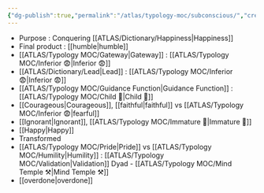 ```yaml
---
{"dg-publish":true,"permalink":"/atlas/typology-moc/subconscious/","created":"","updated":""}
---
```



- Purpose : Conquering [[ATLAS/Dictionary/Happiness\|Happiness]]
- Final product : [[humble\|humble]]
- [[ATLAS/Typology MOC/Gateway\|Gateway]] : [[ATLAS/Typology MOC/Inferior 😨\|Inferior 😨]]
- [[ATLAS/Dictionary/Lead\|Lead]] : [[ATLAS/Typology MOC/Inferior 😨\|Inferior 😨]]
- [[ATLAS/Typology MOC/Guidance Function\|Guidance Function]] : [[ATLAS/Typology MOC/Child 👼\|Child 👼]] 
- [[Courageous\|Courageous]], [[faithful\|faithful]] vs [[ATLAS/Typology MOC/Inferior 😨\|fearful]]
- [[Ignorant\|Ignorant]], [[ATLAS/Typology MOC/Immature 🐎\|Immature 🐎]]
- [[Happy\|Happy]]
- Transformed
- [[ATLAS/Typology MOC/Pride\|Pride]] vs [[ATLAS/Typology MOC/Humility\|Humility]] : [[ATLAS/Typology MOC/Validation\|Validation]] Dyad - [[ATLAS/Typology MOC/Mind Temple ⚒️\|Mind Temple ⚒️]] 
- [[overdone\|overdone]]
